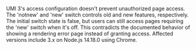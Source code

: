 UMI 3's access configuration doesn't prevent unauthorized page access. The 'notnew' and 'new' switch controls old and new features, respectively. The initial switch state is false, but users can still access pages requiring the 'new' switch when it's off. This contradicts the documented behavior of showing a rendering error page instead of granting access. Affected versions include 3.x on Node.js 14.18.0 using Chrome.
